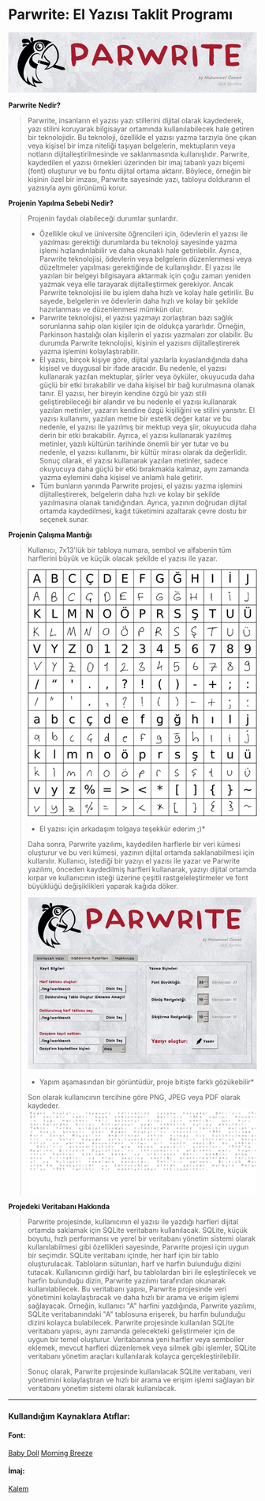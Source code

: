 # Parwrite: El Yazısı Taklit Programı

![Logo](./img/readme_images/logo.png)

**Parwrite Nedir?**

> Parwrite, insanların el yazısı yazı stillerini dijital olarak kaydederek, yazı stilini koruyarak bilgisayar ortamında kullanılabilecek hale getiren bir teknolojidir. Bu teknoloji, özellikle el yazısı yazma tarzıyla öne çıkan veya kişisel bir imza niteliği taşıyan belgelerin, mektupların veya notların dijitalleştirilmesinde ve saklanmasında kullanışlıdır. Parwrite, kaydedilen el yazısı örnekleri üzerinden bir imaj tabanlı yazı biçemi (font) oluşturur ve bu fontu dijital ortama aktarır. Böylece, örneğin bir kişinin özel bir imzası, Parwrite sayesinde yazı, tabloyu dolduranın el yazısıyla aynı görünümü korur.

**Projenin Yapılma Sebebi Nedir?**

> Projenin faydalı olabileceği durumlar şunlardır.
> -   Özellikle okul ve üniversite öğrencileri için, ödevlerin el yazısı ile yazılması gerektiği durumlarda bu teknoloji sayesinde yazma işlemi hızlandırılabilir ve daha okunaklı hale getirilebilir. Ayrıca, Parwrite teknolojisi, ödevlerin veya belgelerin düzenlenmesi veya düzeltmeler yapılması gerektiğinde de kullanışlıdır. El yazısı ile yazılan bir belgeyi bilgisayara aktarmak için çoğu zaman yeniden yazmak veya elle tarayarak dijitalleştirmek gerekiyor. Ancak Parwrite teknolojisi ile bu işlem daha hızlı ve kolay hale getirilir. Bu sayede, belgelerin ve ödevlerin daha hızlı ve kolay bir şekilde hazırlanması ve düzenlenmesi mümkün olur.
> -   Parwrite teknolojisi, el yazısı yazmayı zorlaştıran bazı sağlık sorunlarına sahip olan kişiler için de oldukça yararlıdır. Örneğin, Parkinson hastalığı olan kişilerin el yazısı yazmaları zor olabilir. Bu durumda Parwrite teknolojisi, kişinin el yazısını dijitalleştirerek yazma işlemini kolaylaştırabilir.
> -   El yazısı, birçok kişiye göre, dijital yazılarla kıyaslandığında daha kişisel ve duygusal bir ifade aracıdır. Bu nedenle, el yazısı kullanarak yazılan mektuplar, şiirler veya öyküler, okuyucuda daha güçlü bir etki bırakabilir ve daha kişisel bir bağ kurulmasına olanak tanır. El yazısı, her bireyin kendine özgü bir yazı stili geliştirebileceği bir alandır ve bu nedenle el yazısı kullanarak yazılan metinler, yazarın kendine özgü kişiliğini ve stilini yansıtır. El yazısı kullanımı, yazılan metne bir estetik değer katar ve bu nedenle, el yazısı ile yazılmış bir mektup veya şiir, okuyucuda daha derin bir etki bırakabilir. Ayrıca, el yazısı kullanarak yazılmış metinler, yazılı kültürün tarihinde önemli bir yer tutar ve bu nedenle, el yazısı kullanımı, bir kültür mirası olarak da değerlidir. Sonuç olarak, el yazısı kullanarak yazılan metinler, sadece okuyucuya daha güçlü bir etki bırakmakla kalmaz, aynı zamanda yazma eylemini daha kişisel ve anlamlı hale getirir.
> - Tüm bunların yanında Parwrite projesi, el yazısı yazma işlemini dijitalleştirerek, belgelerin daha hızlı ve kolay bir şekilde yazılmasına olanak tanıdığından. Ayrıca, yazının doğrudan dijital ortamda kaydedilmesi, kağıt tüketimini azaltarak çevre dostu bir seçenek sunar.

**Projenin Çalışma Mantığı**
> Kullanıcı, 7x13'lük bir tabloya numara, sembol ve alfabenin tüm harflerini büyük ve küçük olacak şekilde el yazısı ile yazar.
>
> ![Letter Table](./img/readme_images/letter_table.png)
> * El yazısı için arkadaşım tolgaya teşekkür ederim ;)*
>
> Daha sonra, Parwrite yazılımı, kaydedilen harflerle bir veri kümesi oluşturur ve bu veri kümesi, yazının dijital ortamda saklanabilmesi için kullanılır. Kullanıcı, istediği bir yazıyı el yazısı ile yazar ve Parwrite yazılımı, önceden kaydedilmiş harfleri kullanarak, yazıyı dijital ortamda kırpar ve kullanıcının isteği üzerine çeşitli rastgeleleştirmeler ve font büyüklüğü değişiklikleri yaparak kağıda döker.
>
> ![From App](./img/readme_images/fromapp.jpg)
> * Yapım aşamasından bir görüntüdür, proje bitişte farklı gözükebilir*
>
> Son olarak kullanıcının tercihine göre PNG, JPEG veya PDF olarak kaydeder.
> ![Result](./img/readme_images/example.png)


**Projedeki Veritabanı Hakkında**
> Parwrite projesinde, kullanıcının el yazısı ile yazdığı harfleri dijital ortamda saklamak için SQLite veritabanı kullanılacak. SQLite, küçük boyutu, hızlı performansı ve yerel bir veritabanı yönetim sistemi olarak kullanılabilmesi gibi özellikleri sayesinde, Parwrite projesi için uygun bir seçimdir. SQLite veritabanı içinde, her harf için bir tablo oluşturulacak. Tabloların sütunları, harf ve harfin bulunduğu dizini tutacak. Kullanıcının girdiği harf, bu tablolardan biri ile eşleştirilecek ve harfin bulunduğu dizin, Parwrite yazılımı tarafından okunarak kullanılabilecek. Bu veritabanı yapısı, Parwrite projesinde veri yönetimini kolaylaştıracak ve daha hızlı bir arama ve erişim işlemi sağlayacak. Örneğin, kullanıcı "A" harfini yazdığında, Parwrite yazılımı, SQLite veritabanındaki "A" tablosuna erişerek, bu harfin bulunduğu dizini kolayca bulabilecek. Parwrite projesinde kullanılan SQLite veritabanı yapısı, aynı zamanda gelecekteki geliştirmeler için de uygun bir temel oluşturur. Veritabanına yeni harfler veya semboller eklemek, mevcut harfleri düzenlemek veya silmek gibi işlemler, SQLite veritabanı yönetim araçları kullanılarak kolayca gerçekleştirilebilir.
>
> Sonuç olarak, Parwrite projesinde kullanılacak SQLite veritabanı, veri yönetimini kolaylaştıran ve hızlı bir arama ve erişim işlemi sağlayan bir veritabanı yönetim sistemi olarak kullanılacak.

---
### Kullandığım Kaynaklara Atıflar:

#### Font: 
[Baby Doll](https://www.dafont.com/babydoll.font)
[Morning Breeze](https://www.fontspace.com/morning-breeze-font-f64724)

#### İmaj:
[Kalem](https://static.thenounproject.com/png/118822-200.png)